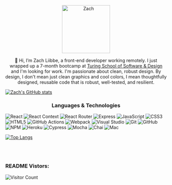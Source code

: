 <p align="center">
  <img position="center" src="https://github.com/zliibbe.png" alt="Zach"
  width="150" height="auto" />
 </p>

<p align="center">
👋 Hi, I’m Zach Liibbe, a front-end developer working remotely. I just wrapped up a 7-month bootcamp at <a href="[url](https://turing.edu/)">Turing School of Software & Design</a> and I'm looking for work. I'm passionate about clean, robust design. By design, I don't mean just clean graphics and cool colors, I mean thoughtfully designed, reusable code that is robust, well-tested, and resilient. 
</p>


<p align="center">

[![Zach's GitHub stats](https://github-readme-stats.vercel.app/api?username=zliibbe&hide=stars&show_icons=true&theme=merko&line_height=35)](https://github.com/anuraghazra/github-readme-stats)

</p>


<p display='flex'; justify-content='center'>
  <h3 align='center'>Languages & Technologies</h3>
  <p align='center'>
  
  
</p>
 


![React](https://img.shields.io/badge/react-%2320232a.svg?style=for-the-badge&logo=react&logoColor=%2361DAFB)
![React Context](https://img.shields.io/badge/react_context-%2320232a.svg?style=for-the-badge&logo=react&logoColor=%2361DAFB)
![React Router](https://img.shields.io/badge/React_Router-CA4245?style=for-the-badge&logo=react-router&logoColor=white)
![Express](https://img.shields.io/badge/Express.js-404D59?style=for-the-badge)
![JavaScript](https://img.shields.io/badge/javascript-%23323330.svg?style=for-the-badge&logo=javascript&logoColor=%23F7DF1E)
![CSS3](https://img.shields.io/badge/css3-%231572B6.svg?style=for-the-badge&logo=css3&logoColor=white)
![HTML5](https://img.shields.io/badge/html5-%23E34F26.svg?style=for-the-badge&logo=html5&logoColor=white)
![GitHub Actions](https://img.shields.io/badge/github%20actions-%232671E5.svg?style=for-the-badge&logo=githubactions&logoColor=white)
![Webpack](https://img.shields.io/badge/webpack-%238DD6F9.svg?style=for-the-badge&logo=webpack&logoColor=black)
![Visual Studio](https://img.shields.io/badge/Visual%20Studio-5C2D91.svg?style=for-the-badge&logo=visual-studio&logoColor=white)
![Git](https://img.shields.io/badge/git-%23F05033.svg?style=for-the-badge&logo=git&logoColor=white)
![GitHub](https://img.shields.io/badge/github-%23121011.svg?style=for-the-badge&logo=github&logoColor=white)
![NPM](https://img.shields.io/badge/NPM-%23000000.svg?style=for-the-badge&logo=npm&logoColor=white)
![Heroku](https://img.shields.io/badge/Heroku-430098?style=for-the-badge&logo=heroku&logoColor=white)
![Cypress](https://img.shields.io/badge/-cypress-%23E5E5E5?style=for-the-badge&logo=cypress&logoColor=058a5e)
![Mocha](https://img.shields.io/badge/-mocha-%238D6748?style=for-the-badge&logo=mocha&logoColor=white)
![Chai](https://img.shields.io/badge/chai-A30701?style=for-the-badge&logo=chai&logoColor=white)
![Mac](https://img.shields.io/badge/mac%20os-000000?style=for-the-badge&logo=apple&logoColor=white)

[![Top Langs](https://github-readme-stats.vercel.app/api/top-langs/?username=zliibbe&theme=merko)](https://github.com/anuraghazra/github-readme-stats)

<br></br>




<h3 text-align="center">README Vistors:</h3>

![Visitor Count](https://profile-counter.glitch.me/zliibbe/count.svg)

<!---
zliibbe/zliibbe is a ✨ special ✨ repository because its `README.md` (this file) appears on your GitHub profile.
You can click the Preview link to take a look at your changes.
--->
